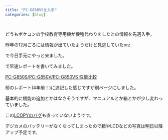 ```yaml
---
title: "PC-G850VSを入手"
categories: [blog]

---
```


どうもポケコンの学校教育専用機が機種代わりをしたとの情報を先週入手。

昨年の12月ごろには情報が出ていたようだけど見逃していたorz

で今日手元にやっと来ました。

で早速レポートを書いてみました。

[PC-G850S/PC-G850V/PC-G850VS 性能比較][1]

 [1]: /pokecom/pcg850vs.html "PC-G850S/PC-G850V/PC-G850VS 性能比較"

前のレポート(4年前！)に追記した感じですが別ページにしました。

基本的に機能の追加とかはなさそうですが、マニュアルとか箱とかが少し変わっていました。

この[LCOPYのバグ][2]も直っていないようです。

 [2]: http://www.nextftp.com/toshi_home/bug.htm

デジカメのバッテリーがなくなってしまったので箱やLCDなどの写真は明日以降アップ予定です。